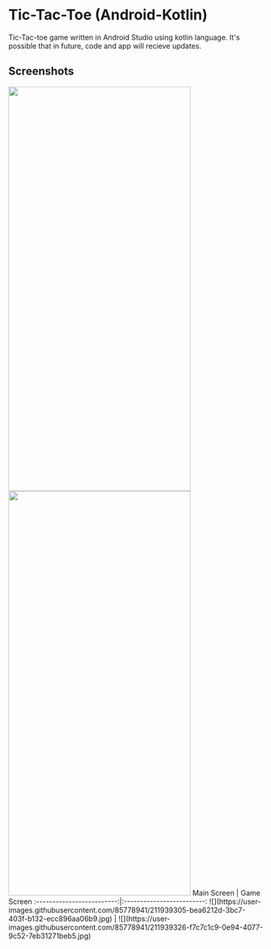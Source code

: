 # Tic-Tac-Toe (Android-Kotlin)
Tic-Tac-toe game written in Android Studio using kotlin language.
It's possible that in future, code and app will recieve updates.

## Screenshots

<img src="https://user-images.githubusercontent.com/85778941/211939305-bea6212d-3bc7-403f-b132-ecc896aa06b9.jpg" width="360" height="800">
<img src="https://user-images.githubusercontent.com/85778941/211939326-f7c7c1c9-0e94-4077-9c52-7eb31271beb5.jpg" width="360" height="800">
Main Screen             |  Game Screen
:-------------------------:|:-------------------------:
![](https://user-images.githubusercontent.com/85778941/211939305-bea6212d-3bc7-403f-b132-ecc896aa06b9.jpg)  |  ![](https://user-images.githubusercontent.com/85778941/211939326-f7c7c1c9-0e94-4077-9c52-7eb31271beb5.jpg)
